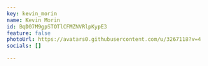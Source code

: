 ```yaml
---
key: kevin_morin
name: Kevin Morin
id: BqD07M9gpSTOTlCFMZNVRlpKypE3
feature: false
photoUrl: https://avatars0.githubusercontent.com/u/3267118?v=4
socials: []

---
```


